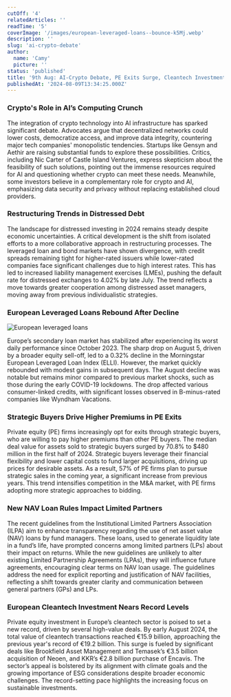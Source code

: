 ```yaml
---
cutOff: '4'
relatedArticles: ''
readTime: '5'
coverImage: '/images/european-leveraged-loans--bounce-k5Mj.webp'
description: ''
slug: 'ai-crypto-debate'
author:
  name: 'Camy'
  picture: ''
status: 'published'
title: '9th Aug: AI-Crypto Debate, PE Exits Surge, Cleantech Investment Record '
publishedAt: '2024-08-09T13:34:25.000Z'
---
```


### Crypto's Role in AI’s Computing Crunch

The integration of crypto technology into AI infrastructure has sparked significant debate. Advocates argue that decentralized networks could lower costs, democratize access, and improve data integrity, countering major tech companies' monopolistic tendencies. Startups like Gensyn and Aethir are raising substantial funds to explore these possibilities. Critics, including Nic Carter of Castle Island Ventures, express skepticism about the feasibility of such solutions, pointing out the immense resources required for AI and questioning whether crypto can meet these needs. Meanwhile, some investors believe in a complementary role for crypto and AI, emphasizing data security and privacy without replacing established cloud providers.

### Restructuring Trends in Distressed Debt

The landscape for distressed investing in 2024 remains steady despite economic uncertainties. A critical development is the shift from isolated efforts to a more collaborative approach in restructuring processes. The leveraged loan and bond markets have shown divergence, with credit spreads remaining tight for higher-rated issuers while lower-rated companies face significant challenges due to high interest rates. This has led to increased liability management exercises (LMEs), pushing the default rate for distressed exchanges to 4.02% by late July. The trend reflects a move towards greater cooperation among distressed asset managers, moving away from previous individualistic strategies.

### European Leveraged Loans Rebound After Decline

![European leveraged loans](/images/european-leveraged-loans--bounce-M0MD.webp)

Europe’s secondary loan market has stabilized after experiencing its worst daily performance since October 2023. The sharp drop on August 5, driven by a broader equity sell-off, led to a 0.32% decline in the Morningstar European Leveraged Loan Index (ELLI). However, the market quickly rebounded with modest gains in subsequent days. The August decline was notable but remains minor compared to previous market shocks, such as those during the early COVID-19 lockdowns. The drop affected various consumer-linked credits, with significant losses observed in B-minus-rated companies like Wyndham Vacations.

### Strategic Buyers Drive Higher Premiums in PE Exits

Private equity (PE) firms increasingly opt for exits through strategic buyers, who are willing to pay higher premiums than other PE buyers. The median deal value for assets sold to strategic buyers surged by 70.8% to $480 million in the first half of 2024. Strategic buyers leverage their financial flexibility and lower capital costs to fund larger acquisitions, driving up prices for desirable assets. As a result, 57% of PE firms plan to pursue strategic sales in the coming year, a significant increase from previous years. This trend intensifies competition in the M&A market, with PE firms adopting more strategic approaches to bidding.

### New NAV Loan Rules Impact Limited Partners

The recent guidelines from the Institutional Limited Partners Association (ILPA) aim to enhance transparency regarding the use of net asset value (NAV) loans by fund managers. These loans, used to generate liquidity late in a fund’s life, have prompted concerns among limited partners (LPs) about their impact on returns. While the new guidelines are unlikely to alter existing Limited Partnership Agreements (LPAs), they will influence future agreements, encouraging clear terms on NAV loan usage. The guidelines address the need for explicit reporting and justification of NAV facilities, reflecting a shift towards greater clarity and communication between general partners (GPs) and LPs.

### European Cleantech Investment Nears Record Levels

Private equity investment in Europe’s cleantech sector is poised to set a new record, driven by several high-value deals. By early August 2024, the total value of cleantech transactions reached €15.9 billion, approaching the previous year's record of €19.2 billion. This surge is fueled by significant deals like Brookfield Asset Management and Temasek’s €3.5 billion acquisition of Neoen, and KKR’s €2.8 billion purchase of Encavis. The sector’s appeal is bolstered by its alignment with climate goals and the growing importance of ESG considerations despite broader economic challenges. The record-setting pace highlights the increasing focus on sustainable investments.